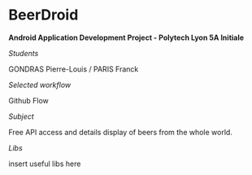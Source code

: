 # BeerDroid

__Android Application Development Project - Polytech Lyon 5A Initiale__

*Students*

GONDRAS Pierre-Louis / PARIS Franck

*Selected workflow*

Github Flow

*Subject*

Free API access and details display of beers from the whole world.

*Libs*

insert useful libs here
